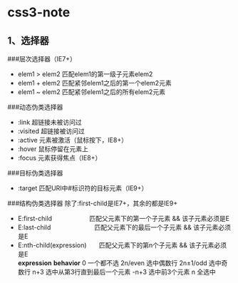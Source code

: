 # css3-note

## 1、选择器

###层次选择器（IE7+）

* elem1 > elem2 匹配elem1的第一级子元素elem2
* elem1 + elem2 匹配紧邻elem1之后的第一个elem2元素
* elem1 ~ elem2 匹配紧邻elem1之后的所有elem2元素

###动态伪类选择器

* :link    超链接未被访问过
* :visited 超链接被访问过
* :active  元素被激活（鼠标按下，IE8+）
* :hover   鼠标停留在元素上
* :focus   元素获得焦点（IE8+）

###目标伪类选择器

* :target 匹配URI中#标识符的目标元素（IE9+）

###结构伪类选择器
除了:first-child是IE7+，其余的都是IE9+

* E:first-child　　　　　　匹配父元素下的第一个子元素   && 该子元素必须是E
* E:last-child　　　　　　　匹配父元素下的最后一个子元素 && 该子元素必须是E
* E:nth-child(expression)　　匹配父元素下的第n个子元素    && 该子元素必须是E 			
				 **expression** **behavior**
				 0			一个都不选
				 2n/even    选中偶数行
				 2n±1/odd   选中奇数行
				 n+3        选中从第3行直到最后一个元素
				 -n+3       选中前3个元素
				 n			全选中
